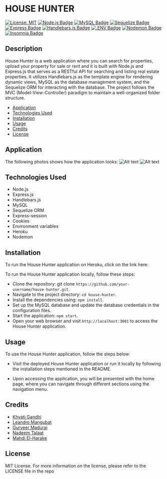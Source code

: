 # HOUSE HUNTER</br>

<a href="">[![License: MIT](https://img.shields.io/badge/License-MIT-yellow.svg)](https://opensource.org/licenses/MIT)</a>
<a href="">[![Node.js Badge](https://img.shields.io/badge/Node.js-393?logo=nodedotjs&logoColor=fff&style=flat)](https://nodejs.org/en)</a>
<a href="">[![MySQL Badge](https://img.shields.io/badge/MySQL-4479A1?logo=mysql&logoColor=fff&style=flat)](https://www.npmjs.com/package/mysql2)</a>
<a href="">[![Sequelize Badge](https://img.shields.io/badge/Sequelize-52B0E7?logo=sequelize&logoColor=fff&style=flat)](https://sequelize.org/docs/v6/)</a>
<a href="">[![Express Badge](https://img.shields.io/badge/Express-000?logo=express&logoColor=fff&style=flat)](https://expressjs.com/)</a>
<a href="">[![Handlebars.js Badge](https://img.shields.io/badge/Handlebars.js-000?logo=handlebarsdotjs&logoColor=fff&style=flat)](https://www.npmjs.com/package/express-handlebars)</a>
<a href="">[![.ENV Badge](https://img.shields.io/badge/.ENV-ECD53F?logo=dotenv&logoColor=000&style=flat)](https://www.npmjs.com/package/dotenv)</a>
<a href="">[![Nodemon Badge](https://img.shields.io/badge/Nodemon-76D04B?logo=nodemon&logoColor=fff&style=flat)](https://nodemon.io/)</a>
<a href="">[![Insomnia Badge](https://img.shields.io/badge/Insomnia-4000BF?logo=insomnia&logoColor=fff&style=flat)](https://insomnia.rest/)</a>

## Description

House Hunter is a web application where you can search for properties, upload your property for sale or rent and it is built with Node.js and Express.js that serves as a RESTful API for searching and listing real estate properties. It utilizes Handlebars.js as the template engine for rendering dynamic views, MySQL as the database management system, and the Sequelize ORM for interacting with the database. The project follows the MVC (Model-View-Controller) paradigm to maintain a well-organized folder structure. </br>

- [Application](#Application)
- [Technologies Used](#TechnologiesUsed)
- [Installation](#Installation)
- [Usage](#usage)
- [Credits](#credits)
- [License](#license)

## Application

The following photos shows how the application looks:
![Alt text]()
![Alt text]()

## Technologies Used

- Node.js
- Express.js
- Handlebars.js
- MySQL
- Sequelize ORM
- Express-session
- Cookies
- Environment variables
- Heroku
- Nodemon

## Installation

To run the House Hunter application on Heroku, click on the link here:

To run the House Hunter application locally, follow these steps:

- Clone the repository: git clone `https://github.com/your-username/house-hunter.git`.
- Navigate to the project directory: `cd house-hunter`.
- Install the dependencies using: `npm install`.
- Set up the MySQL database and update the database credentials in the configuration files.
- Start the application: `npm start`.
- Open your web browser and visit `http://localhost:3001` to access the House Hunter application.

## Usage

To use the House Hunter application, follow the steps below:

- Visit the deployed House Hunter application or run it locally by following the installation steps mentioned in the README.

- Upon accessing the application, you will be presented with the home page, where you can navigate through different sections using the navigation menu.

## Credits

- [Khyati Gandhi](https://github.com/thekhyatigandhi)
- [Leandro Mangubat](https://github.com/leandromangubat)
- [Gurveer Madurai](https://github.com/gurverm)
- [Nadeem Talaat](https://github.com/NadeemTalaat)
- [Mahdi El-Harake](https://github.com/mahdi83777)

## License

MIT License.
For more information on the license, please refer to the LICENSE file in the repo
